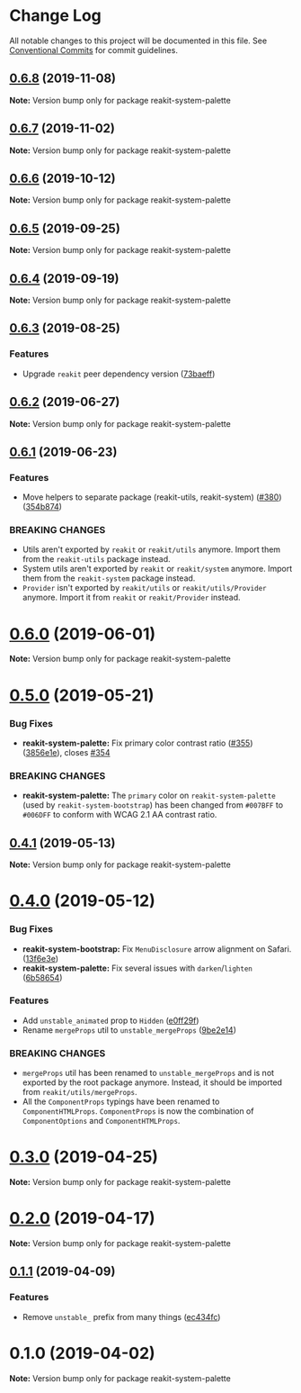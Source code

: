 # Change Log

All notable changes to this project will be documented in this file.
See [Conventional Commits](https://conventionalcommits.org) for commit guidelines.

## [0.6.8](https://github.com/reakit/reakit/tree/master/packages/reakit-system-palette/compare/reakit-system-palette@0.6.7...reakit-system-palette@0.6.8) (2019-11-08)

**Note:** Version bump only for package reakit-system-palette





## [0.6.7](https://github.com/reakit/reakit/tree/master/packages/reakit-system-palette/compare/reakit-system-palette@0.6.6...reakit-system-palette@0.6.7) (2019-11-02)

**Note:** Version bump only for package reakit-system-palette





## [0.6.6](https://github.com/reakit/reakit/tree/master/packages/reakit-system-palette/compare/reakit-system-palette@0.6.5...reakit-system-palette@0.6.6) (2019-10-12)

**Note:** Version bump only for package reakit-system-palette





## [0.6.5](https://github.com/reakit/reakit/tree/master/packages/reakit-system-palette/compare/reakit-system-palette@0.6.4...reakit-system-palette@0.6.5) (2019-09-25)

**Note:** Version bump only for package reakit-system-palette





## [0.6.4](https://github.com/reakit/reakit/tree/master/packages/reakit-system-palette/compare/reakit-system-palette@0.6.3...reakit-system-palette@0.6.4) (2019-09-19)

**Note:** Version bump only for package reakit-system-palette





## [0.6.3](https://github.com/reakit/reakit/tree/master/packages/reakit-system-palette/compare/reakit-system-palette@0.6.2...reakit-system-palette@0.6.3) (2019-08-25)


### Features

* Upgrade `reakit` peer dependency version ([73baeff](https://github.com/reakit/reakit/tree/master/packages/reakit-system-palette/commit/73baeff))





## [0.6.2](https://github.com/reakit/reakit/tree/master/packages/reakit-system-palette/compare/reakit-system-palette@0.6.1...reakit-system-palette@0.6.2) (2019-06-27)

**Note:** Version bump only for package reakit-system-palette





## [0.6.1](https://github.com/reakit/reakit/tree/master/packages/reakit-system-palette/compare/reakit-system-palette@0.6.0...reakit-system-palette@0.6.1) (2019-06-23)


### Features

* Move helpers to separate package (reakit-utils, reakit-system) ([#380](https://github.com/reakit/reakit/tree/master/packages/reakit-system-palette/issues/380)) ([354b874](https://github.com/reakit/reakit/tree/master/packages/reakit-system-palette/commit/354b874))


### BREAKING CHANGES

* Utils aren't exported by `reakit` or `reakit/utils` anymore. Import them from the `reakit-utils` package instead.
* System utils aren't exported by `reakit` or `reakit/system` anymore. Import them from the `reakit-system` package instead.
* `Provider` isn't exported by `reakit/utils` or `reakit/utils/Provider` anymore. Import it from `reakit` or `reakit/Provider` instead.





# [0.6.0](https://github.com/reakit/reakit/tree/master/packages/reakit-system-palette/compare/reakit-system-palette@0.5.0...reakit-system-palette@0.6.0) (2019-06-01)

**Note:** Version bump only for package reakit-system-palette





# [0.5.0](https://github.com/reakit/reakit/tree/master/packages/reakit-system-palette/compare/reakit-system-palette@0.4.1...reakit-system-palette@0.5.0) (2019-05-21)


### Bug Fixes

* **reakit-system-palette:** Fix primary color contrast ratio ([#355](https://github.com/reakit/reakit/tree/master/packages/reakit-system-palette/issues/355)) ([3856e1e](https://github.com/reakit/reakit/tree/master/packages/reakit-system-palette/commit/3856e1e)), closes [#354](https://github.com/reakit/reakit/tree/master/packages/reakit-system-palette/issues/354)


### BREAKING CHANGES

* **reakit-system-palette:** The `primary` color on `reakit-system-palette` (used by `reakit-system-bootstrap`) has been changed from `#007BFF` to `#006DFF` to conform with WCAG 2.1 AA contrast ratio.





## [0.4.1](https://github.com/reakit/reakit/tree/master/packages/reakit-system-palette/compare/reakit-system-palette@0.4.0...reakit-system-palette@0.4.1) (2019-05-13)

**Note:** Version bump only for package reakit-system-palette





# [0.4.0](https://github.com/reakit/reakit/tree/master/packages/reakit-system-palette/compare/reakit-system-palette@0.3.0...reakit-system-palette@0.4.0) (2019-05-12)


### Bug Fixes

* **reakit-system-bootstrap:** Fix `MenuDisclosure` arrow alignment on Safari. ([13f6e3e](https://github.com/reakit/reakit/tree/master/packages/reakit-system-palette/commit/13f6e3e))
* **reakit-system-palette:** Fix several issues with `darken`/`lighten` ([6b58654](https://github.com/reakit/reakit/tree/master/packages/reakit-system-palette/commit/6b58654))


### Features

* Add `unstable_animated` prop to `Hidden` ([e0ff29f](https://github.com/reakit/reakit/tree/master/packages/reakit-system-palette/commit/e0ff29f))
* Rename `mergeProps` util to `unstable_mergeProps` ([9be2e14](https://github.com/reakit/reakit/tree/master/packages/reakit-system-palette/commit/9be2e14))


### BREAKING CHANGES

* `mergeProps` util has been renamed to `unstable_mergeProps` and is not exported by the root package anymore. Instead, it should be imported from `reakit/utils/mergeProps`.
* All the `ComponentProps` typings have been renamed to `ComponentHTMLProps`. `ComponentProps` is now the combination of `ComponentOptions` and `ComponentHTMLProps`.





# [0.3.0](https://github.com/reakit/reakit/tree/master/packages/reakit-system-palette/compare/reakit-system-palette@0.2.0...reakit-system-palette@0.3.0) (2019-04-25)

**Note:** Version bump only for package reakit-system-palette





# [0.2.0](https://github.com/reakit/reakit/tree/master/packages/reakit-system-palette/compare/reakit-system-palette@0.1.1...reakit-system-palette@0.2.0) (2019-04-17)

**Note:** Version bump only for package reakit-system-palette





## [0.1.1](https://github.com/reakit/reakit/tree/master/packages/reakit-system-palette/compare/reakit-system-palette@0.1.0...reakit-system-palette@0.1.1) (2019-04-09)


### Features

* Remove `unstable_` prefix from many things ([ec434fc](https://github.com/reakit/reakit/tree/master/packages/reakit-system-palette/commit/ec434fc))





# 0.1.0 (2019-04-02)

**Note:** Version bump only for package reakit-system-palette
